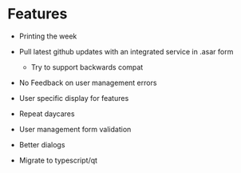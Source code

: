# Features  
- Printing the week  
- Pull latest github updates with an integrated service in .asar form  
  - Try to support backwards compat  

- No Feedback on user management errors  
- User specific display for features  
- Repeat daycares  

- User management form validation  
- Better dialogs  

- Migrate to typescript/qt  
